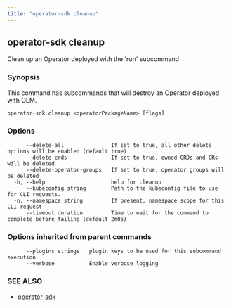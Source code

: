 ```yaml
---
title: "operator-sdk cleanup"
---
```

## operator-sdk cleanup

Clean up an Operator deployed with the 'run' subcommand

### Synopsis

This command has subcommands that will destroy an Operator deployed with OLM.

```
operator-sdk cleanup <operatorPackageName> [flags]
```

### Options

```
      --delete-all               If set to true, all other delete options will be enabled (default true)
      --delete-crds              If set to true, owned CRDs and CRs will be deleted
      --delete-operator-groups   If set to true, operator groups will be deleted
  -h, --help                     help for cleanup
      --kubeconfig string        Path to the kubeconfig file to use for CLI requests.
  -n, --namespace string         If present, namespace scope for this CLI request
      --timeout duration         Time to wait for the command to complete before failing (default 2m0s)
```

### Options inherited from parent commands

```
      --plugins strings   plugin keys to be used for this subcommand execution
      --verbose           Enable verbose logging
```

### SEE ALSO

* [operator-sdk](../operator-sdk)	 - 


